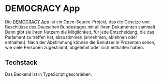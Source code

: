 # DEMOCRACY App

Die [DEMOCRACY App](https://www.democracy-deutschland.de/) ist ein Open-Source-Projekt, das die Gesetze und Beschlüsse des Deutschen Bundestages mit all ihren Dokumenten sammelt. Dann gibt sie ihren Nutzern die Möglichkeit, für jede Entscheidung, die das Parlament zu treffen hat, abzustimmen (annehmen, ablehnen oder enthalten). Nach der Abstimmung können die Benutzer in Prozenten sehen, wie viele Personen zugestimmt, abgelehnt oder sich enthalten haben.

## Techstack

Das Backend ist in TypeScript geschrieben.
